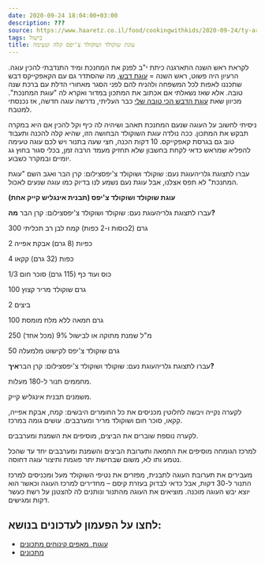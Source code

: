 ```yaml
---
date: 2020-09-24 18:04:00+03:00
description: ???
source: https://www.haaretz.co.il/food/cookingwithkids/2020-09-24/ty-article/0000017f-f8c1-d2d5-a9ff-f8cdc4cc0000
tags: בישול
title: עוגת שוקולד ושוקולד צ'יפס קלה וטעימה
---
```


לקראת ראש השנה התארגנה כיתת י"ב לפנק את המחנכת ומיד התנדבתי להכין עוגה. הרעיון היה פשוט, ראש השנה = [עוגת דבש](/food/rosh-hashana-recipes/2020-09-16/ty-article-magazine/0000017f-db2b-d3a5-af7f-fbaf40900000), מה שהסתדר גם עם הקאפקייקס דבש שתכננו לאפות לכל המשפחה ולהניח להם לפני הסגר מאחורי הדלת עם ברכת שנה טובה. אלא שאז נשאלתי אם אכתוב את המתכון במדור ואקרא לה "עוגת המחנכת". מכיוון שאת [עוגת הדבש הכי טובה שלי](/food/cookingwithkids/2018-09-06/ty-article/0000017f-f8eb-d2d5-a9ff-f8ef5a470000) כבר העליתי, נדרשה עוגה חדשה, אז נכנסתי למטבח. 

ניסיתי לחשוב על העוגה שנעם המחנכת תאהב ושיהיה לה כיף וקל להכין אם היא במקרה תבקש את המתכון. ככה נולדה עוגת השוקולד הבחושה הזו, שהיא קלה להכנה ותעבוד טוב גם בגרסת קאפקייקס. 10 דקות הכנה, חצי שעה בתנור ויש לכם עוגה טעימה להפליא שמראש כדאי לקחת בחשבון שלא תחזיק מעמד הרבה זמן, בכלי סגור בחוץ גג יומיים ובמקרר כשבוע. 

 עברו לתצוגת גלריהעוגת נעם: שוקולד ושוקולד צ'יפסצילום: קרן הבר ואגב השם "עוגת המחנכת" לא תפס אצלנו, אבל עוגת נעם נשמע לנו בדיוק כמו עוגה שנעים לאכול. 

**עוגת שוקולד ושוקולד צ'יפס (תבנית אינגליש קייק אחת)** 

 עברו לתצוגת גלריהעוגת נעם: שוקולד ושוקולד צ'יפסצילום: קרן הבר **מה?** 

300 גרם (2כוסות ו-2 כפות) קמח לבן רב תכליתי 

2 כפיות (8 גרם) אבקת אפייה 

4 כפות (32 גרם) קקאו 

1/3 כוס ועוד כף (115 גרם) סוכר חום 

100 גרם שוקולד מריר קצוץ 

2 ביצים 

100 גרם חמאה ללא מלח מומסת 

250 מ"ל שמנת מתוקה או לבישול 9% (מכל אחד) 

50 גרם שוקולד צ'יפס לקישוט מלמעלה 

 עברו לתצוגת גלריהעוגת נעם: שוקולד ושוקולד צ'יפסצילום: קרן הבר**איך?** 

מחממים תנור ל-180 מעלות. 

משמנים תבנית אינגליש קייק. 

לקערה נקייה ויבשה לחלוטין מכניסים את כל החומרים היבשים: קמח, אבקת אפייה, קקאו, סוכר חום ושוקולד מריר ומערבבים. עושים גומה במרכז. 

לקערה נוספת שוברים את הביצים, מוסיפים את השמנת ומערבבים. 

למרכז הגומחה מוסיפים את החמאה ותערובת הביצים והשמנת ומערבבים יחד עד שהכל נטמע ותו לא, משום שבחישת יתר פוגמת ותיצור עוגה דחוסה. 

מעבירים את תערובת העוגה לתבנית, מפזרים את נטיפי השוקולד מעל ומכניסים למרכז התנור ל-30 דקות, אבל כדאי לבדוק בעזרת קיסם – מחדירים למרכז העוגה וכאשר הוא יוצא יבש העוגה מוכנה. מוציאים את העוגה מהתנור ונותנים לה להצטנן על רשת כעשר דקות ומגישים.

לחצו על הפעמון לעדכונים בנושא:
------------------------------

* [עוגות, מאפים קינוחים מתכונים](/ty-tag/cakes-0000017f-da2a-d938-a17f-fe2a21fc0000)
* [מתכונים](/ty-tag/recipes-0000017f-da28-dea8-a77f-de6a4ba50000)